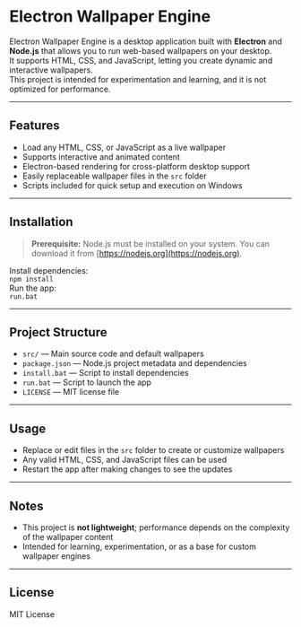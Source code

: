 # Electron Wallpaper Engine

Electron Wallpaper Engine is a desktop application built with **Electron** and **Node.js** that allows you to run web-based wallpapers on your desktop.  
It supports HTML, CSS, and JavaScript, letting you create dynamic and interactive wallpapers.  
This project is intended for experimentation and learning, and it is not optimized for performance.

---

## Features

- Load any HTML, CSS, or JavaScript as a live wallpaper  
- Supports interactive and animated content  
- Electron-based rendering for cross-platform desktop support  
- Easily replaceable wallpaper files in the `src` folder  
- Scripts included for quick setup and execution on Windows

---

## Installation
> **Prerequisite:** Node.js must be installed on your system. You can download it from [https://nodejs.org](https://nodejs.org).

Install dependencies:  
   `npm install`  
Run the app:  
   `run.bat`

---

## Project Structure

- `src/` — Main source code and default wallpapers  
- `package.json` — Node.js project metadata and dependencies  
- `install.bat` — Script to install dependencies  
- `run.bat` — Script to launch the app  
- `LICENSE` — MIT license file

---

## Usage

- Replace or edit files in the `src` folder to create or customize wallpapers  
- Any valid HTML, CSS, and JavaScript files can be used  
- Restart the app after making changes to see the updates  

---

## Notes

- This project is **not lightweight**; performance depends on the complexity of the wallpaper content  
- Intended for learning, experimentation, or as a base for custom wallpaper engines  

---

## License

MIT License
